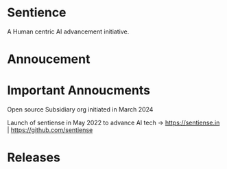 # Sentience

A Human centric AI advancement initiative.

# Annoucement

# Important Annoucments

Open source Subsidiary org initiated in March 2024

Launch of sentiense in May 2022 to advance AI tech -> https://sentiense.in | https://github.com/sentiense

# Releases
